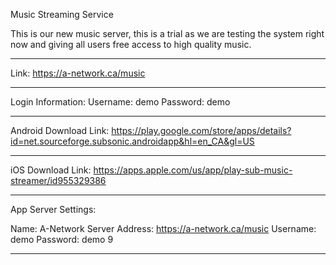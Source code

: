 Music Streaming Service

This is our new music server, this is a trial as we are testing the system right now and giving all users free access to high quality music.

__________________________________________________________________________________________________________________________________

Link: https://a-network.ca/music

__________________________________________________________________________________________________________________________________

Login Information:
Username: demo
Password: demo

__________________________________________________________________________________________________________________________________

Android Download Link: 
https://play.google.com/store/apps/details?id=net.sourceforge.subsonic.androidapp&hl=en_CA&gl=US

__________________________________________________________________________________________________________________________________

iOS Download Link: 
https://apps.apple.com/us/app/play-sub-music-streamer/id955329386

__________________________________________________________________________________________________________________________________

App Server Settings:

Name: A-Network
Server Address: https://a-network.ca/music
Username: demo
Password: demo
9
__________________________________________________________________________________________________________________________________
